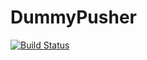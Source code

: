 # DummyPusher

[![Build Status](https://github.com/thofma/DummyPusher.jl/actions/workflows/CI.yml/badge.svg?branch=main)](https://github.com/thofma/DummyPusher.jl/actions/workflows/CI.yml?query=branch%3Amain)
